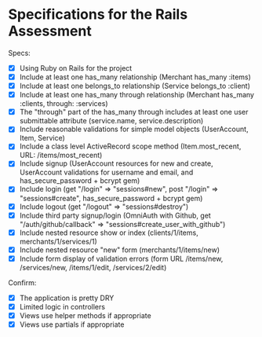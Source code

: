 # Specifications for the Rails Assessment

Specs:
- [x] Using Ruby on Rails for the project
- [x] Include at least one has_many relationship (Merchant has_many :items)
- [x] Include at least one belongs_to relationship (Service belongs_to :client)
- [x] Include at least one has_many through relationship (Merchant has_many :clients, through: :services)
- [x] The "through" part of the has_many through includes at least one user submittable attribute (service.name, service.description)
- [x] Include reasonable validations for simple model objects (UserAccount, Item, Service)
- [x] Include a class level ActiveRecord scope method (Item.most_recent, URL: /items/most_recent)
- [x] Include signup (UserAccount resources for new and create, UserAccount validations for username and email, and has_secure_password + bcrypt gem)
- [x] Include login (get "/login" => "sessions#new", post "/login" => "sessions#create", has_secure_password + bcrypt gem)
- [x] Include logout (get "/logout" => "sessions#destroy")
- [x] Include third party signup/login (OmniAuth with Github, get "/auth/github/callback" => "sessions#create_user_with_github")
- [x] Include nested resource show or index (clients/1/items, merchants/1/services/1)
- [x] Include nested resource "new" form (merchants/1/items/new)
- [x] Include form display of validation errors (form URL /items/new, /services/new, /items/1/edit, /services/2/edit)

Confirm:
- [x] The application is pretty DRY
- [x] Limited logic in controllers
- [x] Views use helper methods if appropriate
- [x] Views use partials if appropriate
